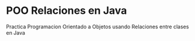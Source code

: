 # POO Relaciones en Java
Practica Programacion Orientado a Objetos usando Relaciones entre clases en Java
